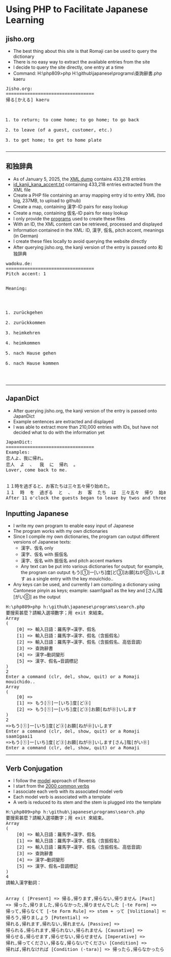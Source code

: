 <h1>Using PHP to Facilitate Japanese Learning</h1>
<h2>jisho.org</h2>
<ul>
<li>The best thing about this site is that Romaji can be used to query the dictionary</li>
<li>There is no easy way to extract the available entries from the site</li>
<li>I decide to query the site directly, one entry at a time</li>
<li>Command: <quote>H:\php809>php H:\github\japanese\programs\查詢辭書.php kaeru</quote></li>
</ul>
<pre>
Jisho.org:
=================================
帰る[かえる] kaeru

1.  to return; to come home; to go home; to go back
2.  to leave (of a guest, customer, etc.)
3.  to get home; to get to home plate</pre>
<hr />
<h2>和独辞典</h2>
<ul>
<li>As of January 5, 2025, the <a href="https://wadoku.de/wiki/display/WAD/Downloads+und+Links">XML dump</a> contains 433,218 entries</li>
<li><a href="https://github.com/wingmingchan64/japanese/tree/main/programs/wadoku">id_kanji_kana_accent.txt</a> containing 433,218 entries extracted from the XML file</li>
<li>Create a PHP file containing an array mapping entry id to entry XML (too big, 237MB, to upload to github)</li>
<li>Create a map, containing 漢字-ID pairs for easy lookup</li>
<li>Create a map, containing 仮名-ID pairs for easy lookup</li>
<li>I only provide the <a href="https://github.com/wingmingchan64/japanese/tree/main/programs/wadoku">programs</a> used to create these files</li>
<li>With an ID, the XML content can be retrieved, processed and displayed</li>
<li>Information contained in the XML: ID, 漢字, 仮名, pitch accent, meanings (in German)</li>
<li>I create these files locally to avoid querying the website directly</li>
<li>After querying jisho.org, the kanji version of the entry is passed onto 和独辞典</li>
</ul>
<pre>
wadoku.de:
=================================
Pitch accent: 1

Meaning:
1.  zurückgehen
2.  zurückkommen
3.  heimkehren
4.  heimkommen
5.  nach Hause gehen
6.  nach Hause kommen
</pre>
<hr />
<h2>JapanDict</h2>
<ul>
<li>After querying jisho.org, the kanji version of the entry is passed onto JapanDict</li>
<li>Example sentences are extracted and displayed</li>
<li>I was able to extract more than 210,000 entries with IDs, but have not decided what to do with the information yet</li>
</ul>
<pre>
JapanDict:
=================================
Examples:
恋人よ、我に帰れ。
恋人  よ  、  我  に  帰れ  。
Lover, come back to me.
<br />
１１時を過ぎると、お客たちは三々五々帰り始めた。
１１  時  を  過ぎる  と  、  お  客  たち  は  三々五々  帰り  始めた  。
After 11 o'clock the guests began to leave by twos and threes.
</pre>
<h2>Inputting Japanese</h2>
<ul>
<li>I write my own program to enable easy input of Japanese</li>
<li>The program works with my own dictionaries</li>
<li>Since I compile my own dictionaries, the program can output different versions of Japanese texts:
<ul>
<li>漢字、仮名 only</li>
<li>漢字、仮名 with 振仮名</li>
<li>漢字、仮名 with 振仮名 and pitch accent markers</li>
<li>Any text can be put into various dictionaries for output; for example, the program can output もう[➀]一[いち]度[ど➂]お願[ねが⓪]いします as a single entry with the key mouichido..</li>
</ul>
</li>
<li>Any keys can be used, and currently I am compiling a dictionary using Cantonese pinyin as keys; example: saam1gaai1 as the key and [さん]階[がい⓪] as the output</li>
</ul>
<pre>
H:\php809>php h:\github\japanese\programs\search.php
要搜索甚麼？請輸入選項數字；用 exit 來結束。
Array
(
    [0] => 輸入日語：羅馬字→漢字、假名
    [1] => 輸入日語：羅馬字→漢字、假名（含振假名）
    [2] => 輸入日語：羅馬字→漢字、假名（含振假名、高低音調）
    [3] => 查詢辭書
    [4] => 漢字→動詞變形
    [5] => 漢字、假名→音調標記
)
2
Enter a command (clr, del, show, quit) or a Romaji
mouichido..
Array
(
    [0] =>
    [1] => もう[➀]一[いち]度[ど➂]
    [2] => もう[➀]一[いち]度[ど➂]お願[ねが⓪]いします
)
2
=>もう[➀]一[いち]度[ど➂]お願[ねが⓪]いします
Enter a command (clr, del, show, quit) or a Romaji
saam1gaai1
=>もう[➀]一[いち]度[ど➂]お願[ねが⓪]いします[さん]階[がい⓪]
Enter a command (clr, del, show, quit) or a Romaji
</pre>
<hr />
<h2>Verb Conjugation</h2>
<ul>
<li>I follow the <a href="https://conjugator.reverso.net/conjugation-rules-model-japanese.html">model</a> approach of Reverso</li>
<li>I start from the <a href="https://conjugator.reverso.net/index-japanese-1-250.html">2000 common verbs</a></li>
<li>I associate each verb with its associated model verb</li>
<li>Each model verb is associated with a template</li>
<li>A verb is reduced to its stem and the stem is plugged into the template</li>
</ul>
<pre>
H:\php809>php h:\github\japanese\programs\search.php
要搜索甚麼？請輸入選項數字；用 exit 來結束。
Array
(
    [0] => 輸入日語：羅馬字→漢字、假名
    [1] => 輸入日語：羅馬字→漢字、假名（含振假名）
    [2] => 輸入日語：羅馬字→漢字、假名（含振假名、高低音調）
    [3] => 查詢辭書
    [4] => 漢字→動詞變形
    [5] => 漢字、假名→音調標記
)
4
請輸入漢字動詞：



Array
(
    [Present] => 帰る,帰ります,帰らない,帰りません
    [Past] => 帰った,帰りました,帰らなかった,帰りませんでした
    [-te Form] => 帰って,帰らなくて
    [-te Form Rule] => stem + って
    [Volitional] => 帰ろう,帰りましょう
    [Potential] => 帰れる,帰れます,帰れない,帰れません
    [Passive] => 帰られる,帰られます,帰られない,帰られません
    [Causative] => 帰らせる,帰らせます,帰らせない,帰らせません
    [Imperative] => 帰れ,帰ってください,帰るな,帰らないでください
    [Condition] => 帰れば,帰れなければ
    [Condition (-tara)] => 帰ったら,帰らなかったら
)
</pre>